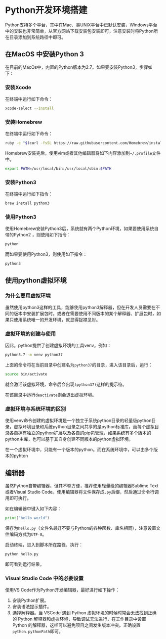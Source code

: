 # Python开发环境搭建

Python支持多个平台，其中在Mac、类UNIX平台中已默认安装，Windows平台中的安装也非常简单，从官方网站下载安装包安装即可，注意安装时将Python所在目录添加到系统路径中即可。

## 在MacOS 中安装Python 3

在目前的MacOs中，内置的Python版本为2.7。如果要安装Python3，步骤如下：

### 安装Xcode

在终端中运行如下命令：

```bash
xcode-select --install
```

### 安装Homebrew

在终端中运行如下命令：

```bash
ruby -e "$(curl -fsSL https://raw.githubusercontent.com/Homebrew/install/master/install)"
```

Homebrew安装完后，使用vim或者其他编辑器将如下内容添加到`~/.profile`文件中。

```bash
export PATH=/usr/local/bin:/usr/local/sbin:$PATH
```

### 安装Python3

在终端中运行如下指令：

```bash
brew install python3
```

### 使用Python3

使用Homebrew安装Python3后，系统就有两个Python环境，如果要使用系统自带的Python2
，则使用如下指令：

```bash
python
```

而如果要使用Python3，则使用如下指令：

```bash
python3
```

## 使用python虚拟环境

### 为什么要用虚拟环境

虽然使用python3这样的工具，能够使用python3解释器，但在开发人员需要在不同的版本中安装扩展包时，或者在需要使用不同版本的某个解释器、扩展包时，如果只使用系统唯一的开发环境，就显得捉襟见肘。

### 虚拟环境的创建与使用

因此，python提供了创建虚拟环境的工具venv，例如：

```bash
python3.7 -m venv python37
```

上面的命令将在当前目录中创建名为`python37`的目录，进入该目录后，运行：

```bash
source bin/activate
```

就会激活该虚拟环境，命令后会出现`(python37)`这样的提示符。

在该目录中运行`deactivate`则会退出虚拟环境。

### 虚拟环境与系统环境的区别

使用venv命令创建的虚拟环境是一个独立于系统python目录的轻量级python目录，虚拟环境目录和系统python目录之间共享的是python标准库，而每个虚拟目录各自拥有独立的python扩展以及各自的pip包管理，如果系统有多个版本的python主库，也可以基于其自身创建不同版本的python虚拟环境。

在一个虚拟环境中，只能有一个版本的python。而在系统环境中，可以由多个版本的pyhton

## 编辑器

虽然Python自带编辑器，但其不够方便，推荐使用轻量级的编辑器Sublime Text或者Visual Studio Code。使用编辑器将文件保存成`.py`后缀，然后通过命令行调用即可执行。

如在编辑器中键入如下内容：

```python
print("hello world")
```

保存为`hello.py`（文件名最好不要与Python的各种函数、库名相同），注意设置文件编码方式为`UTF-8`。

启动终端，进入到脚本所在路径，执行：

```bash
python hello.py
```

即可看到运行结果。

### Visual Studio Code 中的必要设置

使用VS Code作为Python开发编辑器，最好进行如下操作：

1. 安装Python扩展。
1. 安装语法提示插件。
1. 选择解释器。当 VSCode 遇到 Python 虚拟环境的时候时常会无法找到正确的 Python 解释器和虚拟环境，导致调试无法进行，在工作目录中设置 Python 的解释器，这样可以避免项目之间发生版本冲突。正确设置`python.pythonPath`即可。
